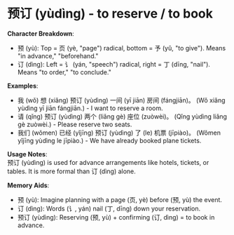 # **预订 (yùdìng) - to reserve / to book**

**Character Breakdown**:  
- 预 (yù): Top = 页 (yè, "page") radical, bottom = 予 (yǔ, "to give"). Means "in advance," "beforehand."  
- 订 (dìng): Left = 讠 (yán, "speech") radical, right = 丁 (dīng, "nail"). Means "to order," "to conclude."

**Examples**:  
- 我 (wǒ) 想 (xiǎng) 预订 (yùdìng) 一间 (yī jiān) 房间 (fángjiān)。 (Wǒ xiǎng yùdìng yī jiān fángjiān.) - I want to reserve a room.  
- 请 (qǐng) 预订 (yùdìng) 两个 (liǎng gè) 座位 (zuòwèi)。 (Qǐng yùdìng liǎng gè zuòwèi.) - Please reserve two seats.  
- 我们 (wǒmen) 已经 (yǐjīng) 预订 (yùdìng) 了 (le) 机票 (jīpiào)。 (Wǒmen yǐjīng yùdìng le jīpiào.) - We have already booked plane tickets.

**Usage Notes**:  
预订 (yùdìng) is used for advance arrangements like hotels, tickets, or tables. It is more formal than 订 (dìng) alone.

**Memory Aids**:  
- 预 (yù): Imagine planning with a page (页, yè) before (预, yù) the event.  
- 订 (dìng): Words (讠, yán) nail (丁, dīng) down your reservation.  
- 预订 (yùdìng): Reserving (预, yù) + confirming (订, dìng) = to book in advance.